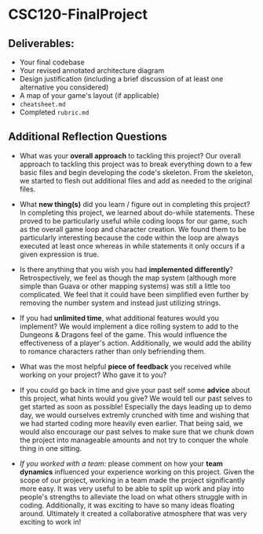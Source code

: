 # CSC120-FinalProject

## Deliverables:
 - Your final codebase
 - Your revised annotated architecture diagram
 - Design justification (including a brief discussion of at least one alternative you considered)
 - A map of your game's layout (if applicable)
 - `cheatsheet.md`
 - Completed `rubric.md`
  
## Additional Reflection Questions
 - What was your **overall approach** to tackling this project?
    Our overall approach to tackling this project was to break everything down to a few basic files and begin developing the code's skeleton. From the skeleton, we started to flesh out additional files and add as needed to the original files. 

 - What **new thing(s)** did you learn / figure out in completing this project?
    In completing this project, we learned about do-while statements. These proved to be particularly useful while coding loops for our game, such as the overall game loop and character creation. We found them to be particularly interesting because the code within the loop are always executed at least once whereas in while statements it only occurs if a given expression is true. 

 - Is there anything that you wish you had **implemented differently**?
    Retrospectively, we feel as though the map system (although more simple than Guava or other mapping systems) was still a little too complicated. We feel that it could have been simplified even further by removing the number system and instead just utilizing strings. 

 - If you had **unlimited time**, what additional features would you implement?
    We would implement a dice rolling system to add to the Dungeons & Dragons feel of the game. This would influence the effectiveness of a player's action. Additionally, we would add the ability to romance characters rather than only befriending them. 

 - What was the most helpful **piece of feedback** you received while working on your project? Who gave it to you?


 - If you could go back in time and give your past self some **advice** about this project, what hints would you give?
    We would tell our past selves to get started as soon as possible! Especially the days leading up to demo day, we would ourselves extremly crunched with time and wishing that we had started coding more heavily even earlier. That being said, we would also encourage our past selves to make sure that we chunk down the project into manageable amounts and not try to conquer the whole thing in one sitting. 

 - _If you worked with a team:_ please comment on how your **team dynamics** influenced your experience working on this project.
    Given the scope of our project, working in a team made the project significantly more easy. It was very useful to be able to split up work and play into people's strengths to alleviate the load on what others struggle with in coding. Additionally, it was exciting to have so many ideas floating around. Ultimately it created a collaborative atmosphere that was very exciting to work in! 
